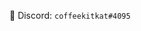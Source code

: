 <!---
- 👋 Hi, I’m @coffeekitkat
- 👀 I’m interested in ...
- 🌱 I’m currently learning ...
- 💞️ I’m looking to collaborate on ...
- 📫 How to reach me ...


coffeekitkat/coffeekitkat is a ✨ special ✨ repository because its `README.md` (this file) appears on your GitHub profile.
You can click the Preview link to take a look at your changes.
--->

💬 Discord: `coffeekitkat#4095`
